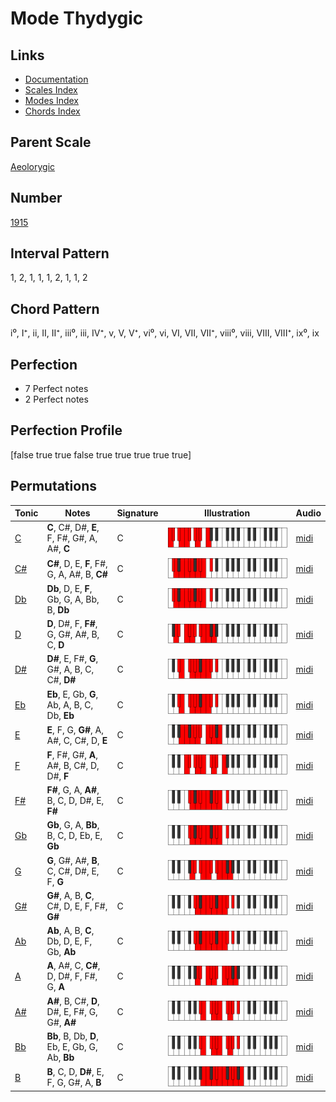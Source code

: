 # Mode Thydygic

## Links

- [Documentation](index.md)
- [Scales Index](Scales.md)
- [Modes Index](Modes.md)
- [Chords Index](Chords.md)

## Parent Scale

[Aeolorygic](ScaleAeolorygic.md)

## Number

[1915](https://ianring.com/musictheory/scales/1915)

## Interval Pattern

1, 2, 1, 1, 1, 2, 1, 1, 2

## Chord Pattern

i⁰, I⁺, ii, II, II⁺, iii⁰, iii, IV⁺, v, V, V⁺, vi⁰, vi, VI, VII, VII⁺, viii⁰, viii, VIII, VIII⁺, ix⁰, ix

## Perfection

- 7 Perfect notes
- 2 Perfect notes

## Perfection Profile

[false true true false true true true true true]

## Permutations

| Tonic | Notes | Signature | Illustration | Audio |
|-------|-------|-----------|--------------|-------|
| [C](ModeCNaturalThydygic.md) | **C**, C#, D#, **E**, F, F#, G#, A, A#, **C** | C | ![CNaturalThydygic](ModeCNaturalThydygic.png) | [midi](https://github.com/edipermadi/music/blob/main/docs/ModeCNaturalThydygic.mid?raw=true) |
| [C#](ModeCSharpThydygic.md) | **C#**, D, E, **F**, F#, G, A, A#, B, **C#** | C | ![CSharpThydygic](ModeCSharpThydygic.png) | [midi](https://github.com/edipermadi/music/blob/main/docs/ModeCSharpThydygic.mid?raw=true) |
| [Db](ModeDFlatThydygic.md) | **Db**, D, E, **F**, Gb, G, A, Bb, B, **Db** | C | ![DFlatThydygic](ModeDFlatThydygic.png) | [midi](https://github.com/edipermadi/music/blob/main/docs/ModeDFlatThydygic.mid?raw=true) |
| [D](ModeDNaturalThydygic.md) | **D**, D#, F, **F#**, G, G#, A#, B, C, **D** | C | ![DNaturalThydygic](ModeDNaturalThydygic.png) | [midi](https://github.com/edipermadi/music/blob/main/docs/ModeDNaturalThydygic.mid?raw=true) |
| [D#](ModeDSharpThydygic.md) | **D#**, E, F#, **G**, G#, A, B, C, C#, **D#** | C | ![DSharpThydygic](ModeDSharpThydygic.png) | [midi](https://github.com/edipermadi/music/blob/main/docs/ModeDSharpThydygic.mid?raw=true) |
| [Eb](ModeEFlatThydygic.md) | **Eb**, E, Gb, **G**, Ab, A, B, C, Db, **Eb** | C | ![EFlatThydygic](ModeEFlatThydygic.png) | [midi](https://github.com/edipermadi/music/blob/main/docs/ModeEFlatThydygic.mid?raw=true) |
| [E](ModeENaturalThydygic.md) | **E**, F, G, **G#**, A, A#, C, C#, D, **E** | C | ![ENaturalThydygic](ModeENaturalThydygic.png) | [midi](https://github.com/edipermadi/music/blob/main/docs/ModeENaturalThydygic.mid?raw=true) |
| [F](ModeFNaturalThydygic.md) | **F**, F#, G#, **A**, A#, B, C#, D, D#, **F** | C | ![FNaturalThydygic](ModeFNaturalThydygic.png) | [midi](https://github.com/edipermadi/music/blob/main/docs/ModeFNaturalThydygic.mid?raw=true) |
| [F#](ModeFSharpThydygic.md) | **F#**, G, A, **A#**, B, C, D, D#, E, **F#** | C | ![FSharpThydygic](ModeFSharpThydygic.png) | [midi](https://github.com/edipermadi/music/blob/main/docs/ModeFSharpThydygic.mid?raw=true) |
| [Gb](ModeGFlatThydygic.md) | **Gb**, G, A, **Bb**, B, C, D, Eb, E, **Gb** | C | ![GFlatThydygic](ModeGFlatThydygic.png) | [midi](https://github.com/edipermadi/music/blob/main/docs/ModeGFlatThydygic.mid?raw=true) |
| [G](ModeGNaturalThydygic.md) | **G**, G#, A#, **B**, C, C#, D#, E, F, **G** | C | ![GNaturalThydygic](ModeGNaturalThydygic.png) | [midi](https://github.com/edipermadi/music/blob/main/docs/ModeGNaturalThydygic.mid?raw=true) |
| [G#](ModeGSharpThydygic.md) | **G#**, A, B, **C**, C#, D, E, F, F#, **G#** | C | ![GSharpThydygic](ModeGSharpThydygic.png) | [midi](https://github.com/edipermadi/music/blob/main/docs/ModeGSharpThydygic.mid?raw=true) |
| [Ab](ModeAFlatThydygic.md) | **Ab**, A, B, **C**, Db, D, E, F, Gb, **Ab** | C | ![AFlatThydygic](ModeAFlatThydygic.png) | [midi](https://github.com/edipermadi/music/blob/main/docs/ModeAFlatThydygic.mid?raw=true) |
| [A](ModeANaturalThydygic.md) | **A**, A#, C, **C#**, D, D#, F, F#, G, **A** | C | ![ANaturalThydygic](ModeANaturalThydygic.png) | [midi](https://github.com/edipermadi/music/blob/main/docs/ModeANaturalThydygic.mid?raw=true) |
| [A#](ModeASharpThydygic.md) | **A#**, B, C#, **D**, D#, E, F#, G, G#, **A#** | C | ![ASharpThydygic](ModeASharpThydygic.png) | [midi](https://github.com/edipermadi/music/blob/main/docs/ModeASharpThydygic.mid?raw=true) |
| [Bb](ModeBFlatThydygic.md) | **Bb**, B, Db, **D**, Eb, E, Gb, G, Ab, **Bb** | C | ![BFlatThydygic](ModeBFlatThydygic.png) | [midi](https://github.com/edipermadi/music/blob/main/docs/ModeBFlatThydygic.mid?raw=true) |
| [B](ModeBNaturalThydygic.md) | **B**, C, D, **D#**, E, F, G, G#, A, **B** | C | ![BNaturalThydygic](ModeBNaturalThydygic.png) | [midi](https://github.com/edipermadi/music/blob/main/docs/ModeBNaturalThydygic.mid?raw=true) |
